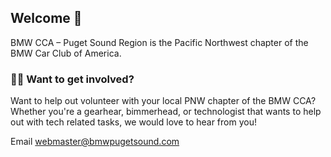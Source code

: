 ## Welcome 👋

BMW CCA – Puget Sound Region is the Pacific Northwest chapter of the BMW Car Club of America.

### 👩‍💻 Want to get involved?
Want to help out volunteer with your local PNW chapter of the BMW CCA? Whether you're a gearhear, bimmerhead, or technologist that wants to help out with tech related tasks, we would love to hear from you!

Email webmaster@bmwpugetsound.com

